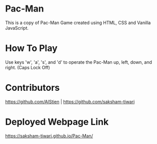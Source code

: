 # Pac-Man
This is a copy of Pac-Man Game created using HTML, CSS and Vanilla JavaScript.
# How To Play
Use keys 'w', 'a', 's', and 'd' to operate the Pac-Man up, left, down, and right. (Caps Lock Off)
# Contributors
https://github.com/AlStien | https://github.com/saksham-tiwari
# Deployed Webpage Link
https://saksham-tiwari.github.io/Pac-Man/
